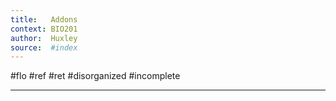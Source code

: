 ```yaml
---
title:   Addons
context: BIO201
author:  Huxley
source:  #index
---
```


#flo #ref #ret #disorganized #incomplete

---
